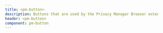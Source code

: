 ```yaml
---
title: <pm-button>
description: Buttons that are used by the Privacy Manager Browser extension
header: <pm-button>
component: pm-button
---
```

